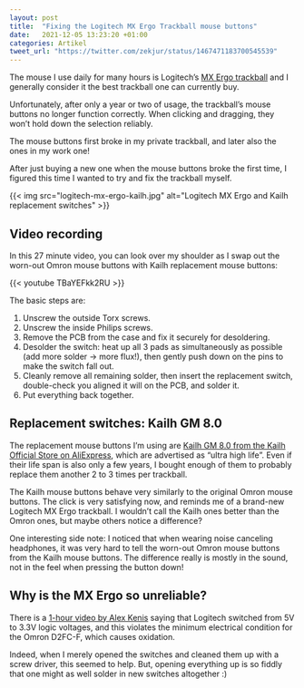 ```yaml
---
layout: post
title:  "Fixing the Logitech MX Ergo Trackball mouse buttons"
date:   2021-12-05 13:23:20 +01:00
categories: Artikel
tweet_url: "https://twitter.com/zekjur/status/1467471183700545539"
---
```


The mouse I use daily for many hours is Logitech’s [MX Ergo
trackball](https://www.logitech.com/en-ch/products/mice/mx-ergo-wireless-trackball-mouse.910-005179.html)
and I generally consider it the best trackball one can currently buy.

Unfortunately, after only a year or two of usage, the trackball’s mouse buttons
no longer function correctly. When clicking and dragging, they won’t hold down
the selection reliably.

The mouse buttons first broke in my private trackball, and later also the ones
in my work one!

After just buying a new one when the mouse buttons broke the first time, I
figured this time I wanted to try and fix the trackball myself.

{{< img src="logitech-mx-ergo-kailh.jpg" alt="Logitech MX Ergo and Kailh replacement switches" >}}

## Video recording

In this 27 minute video, you can look over my shoulder as I swap out the
worn-out Omron mouse buttons with Kailh replacement mouse buttons:

{{< youtube TBaYEFkk2RU >}}

The basic steps are:

1. Unscrew the outside Torx screws.
1. Unscrew the inside Philips screws.
1. Remove the PCB from the case and fix it securely for desoldering.
1. Desolder the switch: heat up all 3 pads as simultaneously as possible (add
   more solder → more flux!), then gently push down on the pins to make the
   switch fall out.
1. Cleanly remove all remaining solder, then insert the replacement switch,
   double-check you aligned it will on the PCB, and solder it.
1. Put everything back together.

## Replacement switches: Kailh GM 8.0

The replacement mouse buttons I’m using are [Kailh GM 8.0 from the Kailh
Official Store on
AliExpress](https://www.aliexpress.com/item/1005001286852407.html?spm=a2g0s.12269583.0.0.4a421ccfNFILvA),
which are advertised as “ultra high life”. Even if their life span is also only
a few years, I bought enough of them to probably replace them another 2 to 3
times per trackball.

The Kailh mouse buttons behave very similarly to the original Omron mouse
buttons. The click is very satisfying now, and reminds me of a brand-new
Logitech MX Ergo trackball. I wouldn’t call the Kailh ones better than the Omron
ones, but maybe others notice a difference?

One interesting side note: I noticed that when wearing noise canceling
headphones, it was very hard to tell the worn-out Omron mouse buttons from the
Kailh mouse buttons. The difference really is mostly in the sound, not in the
feel when pressing the button down!

## Why is the MX Ergo so unreliable?

There is a [1-hour video by Alex
Kenis](https://www.youtube.com/watch?v=v5BhECVlKJA) saying that Logitech
switched from 5V to 3.3V logic voltages, and this violates the minimum
electrical condition for the Omron D2FC-F, which causes oxidation.

Indeed, when I merely opened the switches and cleaned them up with a screw
driver, this seemed to help. But, opening everything up is so fiddly that one
might as well solder in new switches altogether :)
